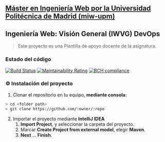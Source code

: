 ## [Máster en Ingeniería Web por la Universidad Politécnica de Madrid (miw-upm)](http://miw.etsisi.upm.es)
## Ingeniería Web: Visión General (IWVG) DevOps
> Este proyecto es una Plantilla de apoyo docente de la asignatura.
### Estado del código
[![Build Status](https://travis-ci.org/jordyxt/iwvg-devops-jordy-arrese.svg?branch=develop)](https://travis-ci.org/jordyxt/iwvg-devops-jordy-arrese)
[![Maintainability Rating](https://sonarcloud.io/api/project_badges/measure?project=es.upm.miw%3Aivwg-devops-jordy-arrese&metric=sqale_rating)](https://sonarcloud.io/dashboard?id=es.upm.miw%3Aivwg-devops-jordy-arrese)
[![BCH compliance](https://bettercodehub.com/edge/badge/jordyxt/iwvg-devops-jordy-arrese?branch=master)](https://bettercodehub.com/)
### :gear: Instalación del proyecto
1. Clonar el repositorio en tu equipo, **mediante consola**:
```sh
> cd <folder path>
> git clone https://github.com/:owner/:repo
```
2. Importar el proyecto mediante **IntelliJ IDEA**
   1. **Import Project**, y seleccionar la carpeta del proyecto.
   1. Marcar **Create Project from external model**, elegir **Maven**.
   1. **Next** … **Finish**.
